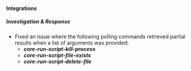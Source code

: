 #### Integrations

##### Investigation & Response

- Fixed an issue where the following polling commands retrieved partial results when a list of arguments was provided: 
  - ***core-run-script-kill-process***
  - ***core-run-script-file-exists***
  - ***core-run-script-delete-file***
